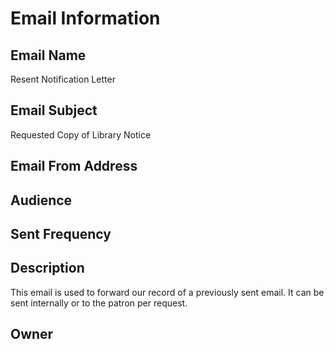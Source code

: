 # Email Information

## Email Name
Resent Notification Letter

## Email Subject
Requested Copy of Library Notice

## Email From Address

## Audience

## Sent Frequency

## Description
This email is used to forward our record of a previously sent email. It can be sent internally or to the patron per request. 

## Owner